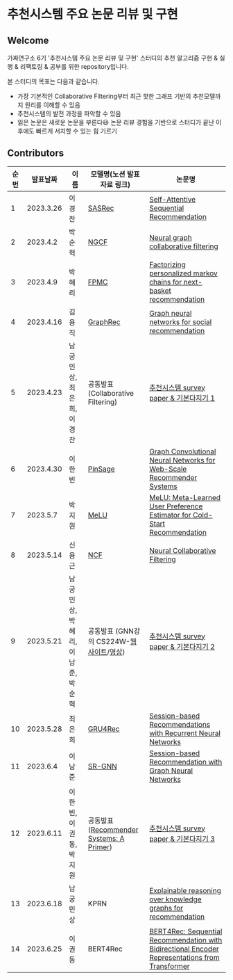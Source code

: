 # 추천시스템 주요 논문 리뷰 및 구현


## Welcome
가짜연구소 6기 '추천시스템 주요 논문 리뷰 및 구현' 스터디의 추천 알고리즘 구현 & 실행 & 리팩토링 & 공부를 위한 repository입니다.

본 스터디의 목표는 다음과 같습니다.
- 가장 기본적인 Collaborative Filtering부터 최근 핫한 그래프 기반의 추천모델까지 원리를 이해할 수 있음
- 추천시스템의 발전 과정을 파악할 수 있음
- 읽은 논문은 새로운 논문을 부른다😃 논문 리뷰 경험을 기반으로 스터디가 끝난 이후에도 빠르게 서치할 수 있는 힘 기르기


## Contributors

| 순번  | 발표날짜      | 이름                  | 모델명(노션 발표자료 링크)                                                                                                                                    | 논문명                                                                                                                                 |
|-----|-----------|---------------------|----------------------------------------------------------------------------------------------------------------------------------------------------|-------------------------------------------------------------------------------------------------------------------------------------|
| 1   | 2023.3.26 | 이경찬                 | [SASRec](https://www.notion.so/chanrankim/SASRec-23cfd848c75143f890adc7cc17dba8a3?pvs=4)                                                           | [Self-Attentive Sequential Recommendation](https://arxiv.org/pdf/1808.09781.pdf)                                                    |
| 2   | 2023.4.2  | 박순혁                 | [NGCF](https://www.notion.so/chanrankim/NGCF-4b7770de468947b99268df3cd6bd1823?pvs=4)                                                               | [Neural graph collaborative filtering](https://arxiv.org/abs/1905.08108)                                                            |
| 3   | 2023.4.9  | 박혜리                 | [FPMC](https://www.notion.so/chanrankim/FPMC-27d788aa42ba408688656e93ad87c0ee?pvs=4)                                                               | [Factorizing personalized markov chains for next-basket recommendation](https://dl.acm.org/doi/10.1145/1772690.1772773)             |
| 4   | 2023.4.16 | 김용직                 | [GraphRec](https://www.notion.so/chanrankim/GraphRec-eac38c4df31640969a397a3417360b8e?pvs=4)                                                       | [Graph neural networks for social recommendation](https://arxiv.org/abs/1902.07243)                                                 |
| 5   | 2023.4.23 | 남궁민상, 최은희, 이경찬      | 공동발표   (Collaborative Filtering)                                                                                                                   | [추천시스템 survey paper & 기본다지기 1](https://www.notion.so/chanrankim/1-02e110cf185c49e9a3a54e1dcbc73af7?pvs=4)                           |
| 6   | 2023.4.30 | 이한빈                 | [PinSage](https://www.notion.so/chanrankim/PinSage-4f7944cd667844de8fe8ad7fb84a59c5?pvs=4)                                                         | [Graph Convolutional Neural Networks for Web-Scale Recommender Systems](https://arxiv.org/abs/1806.01973)                           
| 7   | 2023.5.7  | 박지원                 | [MeLU](https://www.notion.so/chanrankim/MeLU-04cd72fd9f5b40719a7a524ce07fdde3?pvs=4)                                                               | [MeLU: Meta-Learned User Preference Estimator for Cold-Start Recommendation](https://arxiv.org/abs/1908.00413)                      |
| 8   | 2023.5.14 | 신용근                 | [NCF](https://www.notion.so/chanrankim/NCF-4f9ad71a139240fda402c9a8a5f90744?pvs=4)                                                                 | [Neural Collaborative Filtering](https://arxiv.org/abs/1708.05031)                                                                  |
| 9   | 2023.5.21 | 남궁민상, 박혜리, 이남준, 박순혁 | 공동발표   (GNN강의 CS224W-[웹사이트](http://web.stanford.edu/class/cs224w/)/[영상](https://www.youtube.com/playlist?list=PLoROMvodv4rPLKxIpqhjhPgdQy7imNkDn)) | [추천시스템 survey paper & 기본다지기 2](https://www.notion.so/chanrankim/2-a94b8e65c76242e5acee1344f20930e7?pvs=4)                           |
| 10  | 2023.5.28 | 최은희                 | [GRU4Rec](https://www.notion.so/chanrankim/GRU4Rec-665fafe4c13c42109419eb6695623500?pvs=4)                                                         | [Session-based Recommendations with Recurrent Neural Networks](https://arxiv.org/abs/1511.06939)                                    |
| 11  | 2023.6.4  | 이남준                 | [SR-GNN](https://www.notion.so/chanrankim/SR-GNN-6ffa6e246e1849e585ed88521733d809?pvs=4)                                                           | [Session-based Recommendation with Graph Neural Networks](https://arxiv.org/abs/1811.00855)                                         |
| 12  | 2023.6.11 | 이한빈, 이권동, 박지원  | 공동발표([Recommender Systems: A Primer](https://arxiv.org/abs/2302.02579))                                                                                                            | [추천시스템 survey paper & 기본다지기 3](https://www.notion.so/chanrankim/3-a23b0a4dc541454d851b7082de0086e0?pvs=4)                                                                                                    |
| 13  | 2023.6.18 | 남궁민상                | KPRN                                                                                                                                               | [Explainable reasoning over knowledge graphs for recommendation](https://arxiv.org/abs/1905.08108)                                  |
| 14  | 2023.6.25 | 이권동                 | BERT4Rec                                                                                                                                           | [BERT4Rec: Sequential Recommendation with Bidirectional Encoder Representations from Transformer](https://arxiv.org/abs/1904.06690) |





